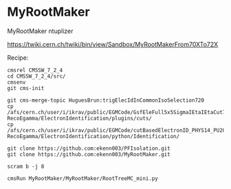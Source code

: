 # MyRootMaker
MyRootMaker ntuplizer 

https://twiki.cern.ch/twiki/bin/view/Sandbox/MyRootMakerFrom70XTo72X

Recipe:

    cmsrel CMSSW_7_2_4
    cd CMSSW_7_2_4/src/
    cmsenv
    git cms-init

    git cms-merge-topic HuguesBrun:trigElecIdInCommonIsoSelection720
    cp /afs/cern.ch/user/i/ikrav/public/EGMCode/GsfEleFull5x5SigmaIEtaIEtaCut72X.cc RecoEgamma/ElectronIdentification/plugins/cuts/
    cp /afs/cern.ch/user/i/ikrav/public/EGMCode/cutBasedElectronID_PHYS14_PU20bx25_V0_miniAOD_cff.py RecoEgamma/ElectronIdentification/python/Identification/

    git clone https://github.com:ekenn003/PFIsolation.git
    git clone https://github.com:ekenn003/MyRootMaker.git

    scram b -j 8
    
    cmsRun MyRootMaker/MyRootMaker/RootTreeMC_mini.py    
